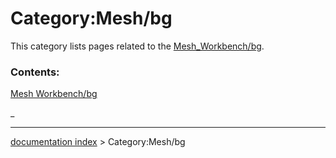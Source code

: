 # Category:Mesh/bg
This category lists pages related to the [Mesh\_Workbench/bg](Mesh_Workbench/bg.md).

### Contents:

[Mesh Workbench/bg](Mesh_Workbench/bg.md)

_

---
[documentation index](../README.md) > Category:Mesh/bg
